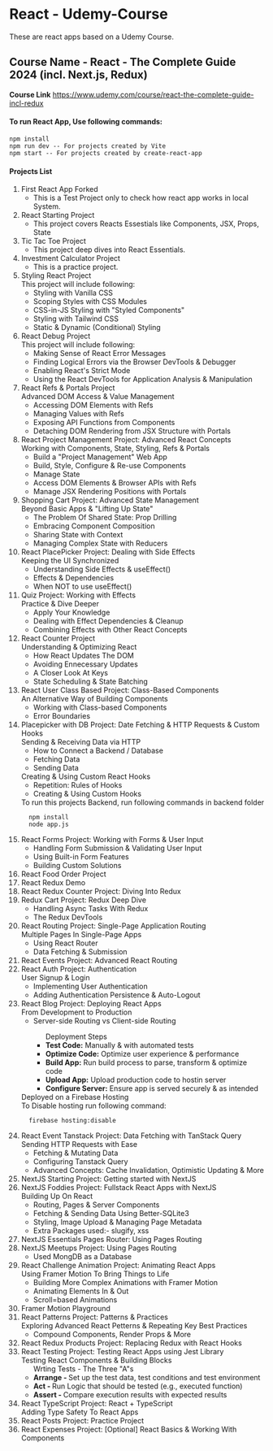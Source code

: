 # React - Udemy-Course
These are react apps based on a Udemy Course.

<h2>Course Name - React - The Complete Guide 2024 (incl. Next.js, Redux)</h2>

<b>Course Link</b>
https://www.udemy.com/course/react-the-complete-guide-incl-redux

<p>
<h4>To run React App, Use following commands:</h4>
<p>

```npm
npm install
npm run dev -- For projects created by Vite
npm start -- For projects created by create-react-app
```

</p>
</P>

<h4>Projects List</h4>
<ol>
  <li>First React App Forked
    <ul>
      <li>This is a Test Project only to check how react app works in local System.</li>
    </ul>
  </li>
  <li>React Starting Project
    <ul>
      <li>This project covers Reacts Essestials like Components, JSX, Props, State</li>
    </ul>
  </li>
  <li>Tic Tac Toe Project
    <ul>
      <li>This project deep dives into React Essentials.</li>
    </ul>
  </li>
  <li>Investment Calculator Project
    <ul>
      <li>This is a practice project.</li>
    </ul>
  </li>
  <li>Styling React Project <br>
  This project will include following:
    <ul>
      <li>Styling with Vanilla CSS</li>
      <li>Scoping Styles with CSS Modules</li>
      <li>CSS-in-JS Styling with "Styled Components"</li>
      <li>Styling with Tailwind CSS</li>
      <li>Static & Dynamic (Conditional) Styling</li>
    </ul>
  </li>
  <li>React Debug Project <br>
  This project will include following:
    <ul>
      <li>Making Sense of React Error Messages</li>
      <li>Finding Logical Errors via the Browser DevTools & Debugger</li>
      <li>Enabling React's Strict Mode</li>
      <li>Using the React DevTools for Application Analysis & Manipulation</li>
    </ul>
  </li>
  <li>React Refs & Portals Project <br>
  Advanced DOM Access & Value Management
    <ul>
      <li>Accessing DOM Elements with Refs</li>
      <li>Managing Values with Refs</li>
      <li>Exposing API Functions from Components</li>
      <li>Detaching DOM Rendering from JSX Structure with Portals</li>
    </ul>
  </li>
  <li>React Project Management Project: Advanced React Concepts<br>
  Working with Components, State, Styling, Refs & Portals
    <ul>
      <li>Build a "Project Management" Web App</li>
      <li>Build, Style, Configure & Re-use Components</li>
      <li>Manage State</li>
      <li>Access DOM Elements & Browser APIs with Refs</li>
      <li>Manage JSX Rendering Positions with Portals</li>
    </ul>
  </li>
  <li>Shopping Cart Project: Advanced State Management<br>
  Beyond Basic Apps & "Lifting Up State"
    <ul> 
      <li>The Problem Of Shared State: Prop Drilling
      <li>Embracing Component Composition</li>
      <li>Sharing State with Context</li>
      <li>Managing Complex State with Reducers</li>
    </ul>
  </li>
  <li>React PlacePicker Project: Dealing with Side Effects<br>
  Keeping the UI Synchronized
    <ul>
      <li>Understanding Side Effects & useEffect()</li>
      <li>Effects & Dependencies</li>
      <li>When NOT to use useEffect()</li>
    </ul>
  </li>
  <li>Quiz Project: Working with Effects<br>
  Practice & Dive Deeper
    <ul>
      <li>Apply Your Knowledge</li>
      <li>Dealing with Effect Dependencies & Cleanup</li>
      <li>Combining Effects with Other React Concepts</li>
    </ul>
  </li>
  <li>React Counter Project<br>
  Understanding & Optimizing React
    <ul>
      <li>How React Updates The DOM</li>
      <li>Avoiding Ennecessary Updates</li>
      <li>A Closer Look At Keys</li>
      <li>State Scheduling & State Batching</li>
    </ul>
  </li>
  <li>React User Class Based Project: Class-Based Components<br>
  An Alternative Way of Building Components
    <ul>
      <li>Working with Class-based Components</li>
      <li>Error Boundaries</li>
    </ul>
  </li>
  <li>Placepicker with DB Project: Date Fetching & HTTP Requests & Custom Hooks<br>
  Sending & Receiving Data via HTTP
    <ul>
      <li>How to Connect a Backend / Database</li>
      <li>Fetching Data</li>
      <li>Sending Data</li>
    </ul>
  Creating & Using Custom React Hooks
    <ul>
      <li>Repetition: Rules of Hooks</li>
      <li>Creating & Using Custom Hooks</li>
    </ul>
    To run this projects Backend, run following commands in backend folder 
    
```npm
  npm install
  node app.js
```
    
  </li>
  <li>React Forms Project: Working with Forms & User Input
    <ul>
      <li>Handling Form Submission & Validating User Input</li>
      <li>Using Built-in Form Features</li>
      <li>Building Custom Solutions</li>
    </ul>
  </li>
  <li>React Food Order Project
  </li>
  <li>React Redux Demo
  </li>
  <li>React Redux Counter Project: Diving Into Redux
  </li>
  <li>Redux Cart Project: Redux Deep Dive
    <ul>
      <li>Handling Async Tasks With Redux</li>
      <li>The Redux DevTools</li>
    </ul>
  </li>
  <li>React Routing Project: Single-Page Application Routing<br>
  Multiple Pages In Single-Page Apps
    <ul>
      <li>Using React Router</li>
      <li>Data Fetching & Submission</li>
    </ul>
  </li>
  <li>React Events Project: Advanced React Routing
  </li>
  <li>React Auth Project: Authentication<br>
  User Signup & Login
    <ul>
      <li>Implementing User Authentication</li>
      <li>Adding Authentication Persistence & Auto-Logout</li>
    </ul>
  </li>
  <li>React Blog Project: Deploying React Apps<br>
  From Development to Production
    <ul>
      <li>Server-side Routing vs Client-side Routing</li>
      <ul>Deployment Steps
        <li><b>Test Code:</b> Manually & with automated tests</li>
        <li><b>Optimize Code:</b> Optimize user experience & performance</li>
        <li><b>Build App:</b> Run build process to parse, transform & optimize code</li>
        <li><b>Upload App:</b> Upload production code to hostin server</li>
        <li><b>Configure Server:</b> Ensure app is served securely & as intended</li>
      </ul>
    </ul>
    Deployed on a Firebase Hosting<br>
    To Disable hosting run following command: 

```npm
  firebase hosting:disable
```

  </li>
  <li>React Event Tanstack Project: Data Fetching with TanStack Query<br>
  Sending HTTP Requests with Ease
    <ul>
      <li>Fetching & Mutating Data</li>
      <li>Configuring Tanstack Query</li>
      <li>Advanced Concepts: Cache Invalidation, Optimistic Updating & More</li>
    </ul>
  </li>
  <li>NextJS Starting Project: Getting started with NextJS
  </li>
  <li>NextJS Foddies Project: Fullstack React Apps with NextJS<br>
  Building Up On React
  <ul>
      <li>Routing, Pages & Server Components</li>
      <li>Fetching & Sending Data Using Better-SQLite3</li>
      <li>Styling, Image Upload & Managing Page Metadata</li>
      <li>Extra Packages used:- slugify, xss</li>
    </ul>
  </li>
  <li>NextJS Essentials Pages Router: Using Pages Routing
  </li>
  <li>NextJS Meetups Project: Using Pages Routing
    <ul>
      <li>Used MongDB as a Database</li>
    </ul>
  </li>
  <li>React Challenge Animation Project: Animating React Apps<br>
  Using Framer Motion To Bring Things to Life
    <ul>
      <li>Building More Complex Animations with Framer Motion</li>
      <li>Animating Elements In & Out</li>
      <li>Scroll=based Animations</li>
    </ul>
  </li>
  <li>Framer Motion Playground
  </li>
  <li>React Patterns Project: Patterns & Practices<br>
  Exploring Advanced React Petterns & Repeating Key Best Practices
    <ul>
      <li>Compound Components, Render Props & More</li>
    </ul>
  </li>
  <li>React Redux Products Project: Replacing Redux with React Hooks
  </li>
  <li>React Testing Project: Testing React Apps using Jest Library<br>
  Testing React Components & Building Blocks
    <ul>Wrting Tests - The Three "A"s
      <li><b>Arrange - </b>Set up the test data, test conditions and test environment</li>
      <li><b>Act - </b>Run Logic that should be tested (e.g., executed function)</li>
      <li><b>Assert - </b>Compare execution results with expected results</li>
    </ul>
  </li>
  <li>React TypeScript Project: React + TypeScript<br>
  Adding Type Safety To React Apps
  </li>
  <li>React Posts Project: Practice Project
  </li>
  <li>React Expenses Project: [Optional] React Basics & Working With Components
  </li> 
</ol>
